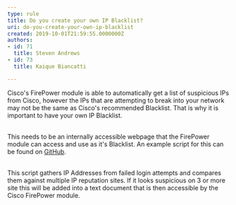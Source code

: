 ```yaml
---
type: rule
title: Do you create your own IP Blacklist?
uri: do-you-create-your-own-ip-blacklist
created: 2019-10-01T21:59:55.0000000Z
authors:
- id: 71
  title: Steven Andrews
- id: 73
  title: Kaique Biancatti

---
```




<span class='intro'> Cisco's FirePower module is able to automatically get a list of suspicious IPs from Cisco, however the IPs that are attempting to break into your network may not be the same as Cisco's recommended Blacklist. That is why it is important to have your own IP Blacklist.<br><br> </span>

<p>​This needs to be an internally accessible webpage that the FirePower module can access and use as it's Blacklist. An example script for this can be found on&#160;<a href="https&#58;//github.com/SSWConsulting/BlacklistChecker">GitHub</a>.&#160;​<br><br></p><p>This script gathers IP Addresses from failed login attempts and compares them against multiple IP reputation sites. If it looks suspicious on 3 or more site this will be added into a text document that is then accessible by the Cisco FirePower module.​<br></p>


